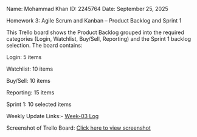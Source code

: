 Name: Mohammad Khan
ID: 2245764
Date: September 25, 2025

Homework 3: Agile Scrum and Kanban – Product Backlog and Sprint 1

This Trello board shows the Product Backlog grouped into the required categories (Login, Watchlist, Buy/Sell, Reporting) and the Sprint 1 backlog selection. The board contains:

Login: 5 items

Watchlist: 10 items

Buy/Sell: 10 items

Reporting: 15 items

Sprint 1: 10 selected items


Weekly Update Links:- [Week-03 Log](../weekly-logs/Week-03.md)


Screenshot of Trello Board: [Click here to view screenshot](homework3-board.png)
